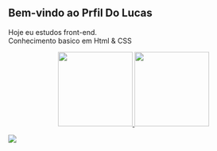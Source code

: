 ## Bem-vindo ao Prfil Do Lucas 
 
Hoje eu estudos front-end.<br>
Conhecimento basico em Html & CSS
 

<div align="center">
  <a href="https://github.com/LucasLeite19">
  <img height="150em" src="https://github-readme-stats.vercel.app/api?username=LucasLeite19&show_icons=true&theme=dark&include_all_commits=true&count_private=true"/>
  <img height="150em" src="https://github-readme-stats.vercel.app/api/top-langs/?username=LucasLeite19&layout=compact&langs_count=7&theme=dark"/>
</div>

<div> 
  
  <a href="https://www.linkedin.com/in/llcaldeira/" target="_blank"><img src="https://img.shields.io/badge/-LinkedIn-%230077B5?style=for-the-badge&logo=linkedin&logoColor=white" target="_blank"></a> 
 
